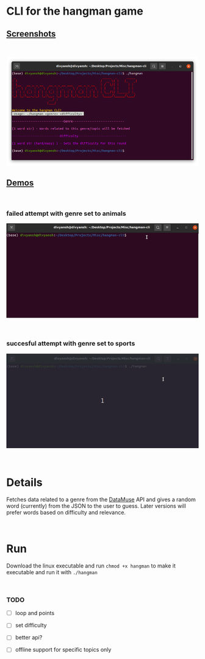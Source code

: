# CLI for the hangman game
## <u>Screenshots</u>

<br>

![welcome screenshot](/img/ss.png)

## <u>Demos</u> 

<br>

### failed attempt with genre set to animals
![failure demo](/img/fail.gif)

<br>

### succesful attempt with genre set to sports
![success demo](/img/success.gif)

<br>

# Details
Fetches data related to a genre from the [DataMuse](https://www.datamuse.com/api/) API and gives a random word (currently) from the JSON to the user to guess. Later versions will prefer words based on difficulty and relevance.

<br>

# Run
Download the linux executable and run 
`chmod +x hangman`
to make it executable and run it with `./hangman`


<br>

### TODO
- [ ] loop and points
- [ ] set difficulty
- [ ] better api?
- [ ] offline support for specific topics only

